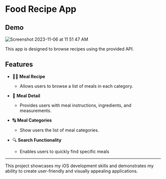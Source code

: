 # Food Recipe App

## Demo
![Screenshot 2023-11-06 at 11 51 47 AM](https://github.com/slee98/FoodRecipe/assets/74482315/3cb0a1b8-5792-439f-ae06-28867b93ebb4)


This app is designed to browse recipes using the provided API. 

## Features

- 👩‍🍳 **Meal Recipe**
  - Allows users to browse a list of meals in each category.
    
- 📄 **Meal Detail**
  - Provides users with meal instructions, ingredients, and measurements.

- 🔠 **Meal Categories**
  - Show users the list of meal categories.

- 🔍 **Search Functionality**
  - Enables users to quickly find specific meals

---

This project showcases my iOS development skills and demonstrates my ability to create user-friendly and visually appealing applications. 
